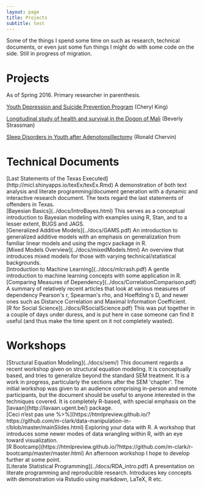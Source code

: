 ```yaml
---
layout: page
title: Projects
subtitle: test
---
```



Some of the things I spend some time on such as research, technical documents, or even just some fun things I might do with some code on the side. Still in progress of migration.

# Projects

As of Spring 2016. Primary researcher in parenthesis.

[Youth Depression and Suicide Prevention Program](https://sites.lsa.umich.edu/king-lab/) (Cheryl King)

[Longitudinal study of health and survival in the Dogon of Mali](http://sites.lsa.umich.edu/bis/research/) (Beverly Strassman)

[Sleep Disorders in Youth after Adenotonsillectomy](https://www.researchgate.net/profile/Ronald_Chervin) (Ronald Chervin)

# Technical Documents

<div itemscope itemtype ="http://schema.org/ScholarlyArticle">
[<span itemprop="name">Last Statements of the Texas Executed</span>](http://micl.shinyapps.io/texEx/texEx.Rmd)     <span itemprop="description">A demonstration of both <span itemprop="keywords">text analysis</span> and <span itemprop="keywords">literate programming</span>/document generation with a dynamic and interactive research document. The texts regard the last statements of offenders in Texas.</span>
</div>

<div itemscope itemtype ="http://schema.org/TechArticle">
[<span itemprop="name keywords">Bayesian Basics</span>](../docs/IntroBayes.html)     <span itemprop="description">This serves as a conceptual introduction to <span itemprop="keywords">Bayesian</span> modeling with examples using <span itemprop="keywords">R</span>, <span itemprop="keywords">Stan</span>, and to a lesser extent, <span itemprop="keywords">BUGS</span> and <span itemprop="keywords">JAGS</span>.</span>
</div>

<div itemscope itemtype ="http://schema.org/TechArticle">
[<span itemprop="name keywords">Generalized Additive Models</span>](../docs/GAMS.pdf)     <span itemprop="description">An introduction to <span itemprop="keywords">generalized additive models</span> with an emphasis on generalization from familiar linear models and using the <span itemprop="keywords">mgcv</span> package in <span itemprop="keywords">R</span>.</span>
</div>

<div itemscope itemtype ="http://schema.org/TechArticle">
[<span itemprop="name keywords">Mixed Models Overview</span>](../docs/mixedModels.html)  <span itemprop="description">An overview that introduces <span itemprop="keywords">mixed models</span> for those with varying technical/statistical backgrounds.</span> 
</div>

<div itemscope itemtype ="http://schema.org/TechArticle">
[<span itemprop="name keywords">Introduction to Machine Learning</span>](../docs/mlcrash.pdf)     <span itemprop="description">A gentle introduction to <span itemprop="keywords">machine learning</span> concepts with some application in <span itemprop="keywords">R</span>.</span>
</div>

<div itemscope itemtype ="http://schema.org/ScholarlyArticle">
[<span itemprop="name">Comparing Measures of Dependency</span>](../docs/CorrelationComparison.pdf)     <span itemprop="description">A summary of relatively recent articles that look at various measures of dependency <span itemprop="keywords">Pearson's r</span>, <span itemprop="keywords">Spearman's rho</span>, and <span itemprop="keywords">Hoeffding's D</span>, and newer ones such as <span itemprop="keywords">Distance Correlation</span> and <span itemprop="keywords">Maximal Information Coefficient</span>.</span>
</div>

<div itemscope itemtype ="http://schema.org/TechArticle">
[<span itemprop="name">R for Social Science</span>](../docs/RSocialScience.pdf)   <span itemprop="description">This was put together in a couple of days under duress, and is put here in case someone can find it useful (and thus make the time spent on it not completely wasted).</span>
</div>



# Workshops

<div itemscope itemtype ="http://schema.org/TechArticle">
[<span itemprop="name keywords">Structural Equation Modeling</span>](../docs/sem/) This document regards a recent workshop given on structural equation modeling.  It is conceptually based, and tries to generalize beyond the standard SEM treatment. It is a work in progress, particularly the sections after the SEM 'chapter'.  The initial workshop was given to an audience comprising in-person and remote participants, but the document should be useful to anyone interested in the techniques covered. It is completely R-based, with special emphasis on the [lavaan](http://lavaan.ugent.be/) package.
<div>

<div itemscope itemtype ="http://schema.org/TechArticle">
[<span itemprop="name">Ceci n’est pas une %>%</span>](https://htmlpreview.github.io/?https://github.com/m-clark/data-manipulation-in-r/blob/master/mainSlides.html)     Exploring your data with R. A workshop that introduces some newer modes of data wrangling within R, with an eye toward visualization.
</div>

<div itemscope itemtype ="http://schema.org/TechArticle">
[<span itemprop="name">R Bootcamp</span>](https://htmlpreview.github.io/?https://github.com/m-clark/r-bootcamp/master/master.html)    An afternoon workshop I hope to develop further at some point.
</div>

<div itemscope itemtype ="http://schema.org/TechArticle">
[<span itemprop="name">Literate Statistical Programming</span>](../docs/RDA_intro.pdf)     A presentation on literate programming and reproducible research. Introduces key concepts with demonstration via Rstudio using markdown, LaTeX, R etc.
</div>
